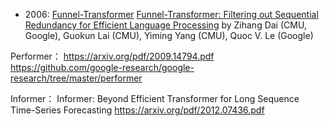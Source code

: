 * 2006: [Funnel-Transformer](http://github.com/laiguokun/Funnel-Transformer) [Funnel-Transformer: Filtering out Sequential Redundancy for Efficient Language Processing](https://arxiv.org/abs/2006.03236) by Zihang Dai (CMU, Google), Guokun Lai (CMU), Yiming Yang (CMU), Quoc V. Le (Google)


Performer：
https://arxiv.org/pdf/2009.14794.pdf
https://github.com/google-research/google-research/tree/master/performer

Informer：
Informer: Beyond Efficient Transformer for Long Sequence Time-Series Forecasting
https://arxiv.org/pdf/2012.07436.pdf




